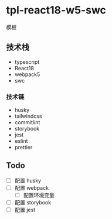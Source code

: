 # tpl-react18-w5-swc

模板

## 技术栈

- typescript
- React18
- webpack5
- swc

### 技术链

- husky
- tailwindcss
- commitlint
- storybook
- jest
- eslint
- prettier

## Todo

- [ ] 配置 husky
- [ ] 配置 webpack
  - [ ] 配置环境变量
- [ ] 配置 storybook
- [ ] 配置 jest